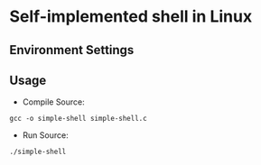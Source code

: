 # Self-implemented shell in Linux

## Environment Settings

## Usage

+ Compile Source: 

```
gcc -o simple-shell simple-shell.c
```

+ Run Source:

```
./simple-shell
```

